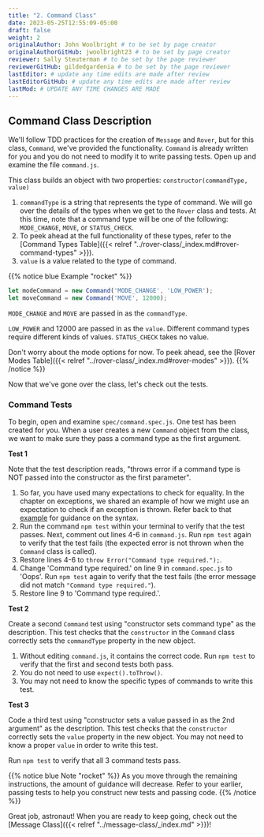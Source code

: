 ```yaml
---
title: "2. Command Class"
date: 2023-05-25T12:55:09-05:00
draft: false
weight: 2
originalAuthor: John Woolbright # to be set by page creator
originalAuthorGitHub: jwoolbright23 # to be set by page creator
reviewer: Sally Steuterman # to be set by the page reviewer
reviewerGitHub: gildedgardenia # to be set by the page reviewer
lastEditor: # update any time edits are made after review
lastEditorGitHub: # update any time edits are made after review
lastMod: # UPDATE ANY TIME CHANGES ARE MADE
---
```


## Command Class Description

We'll follow TDD practices for the creation of `Message` and `Rover`, but for this class, `Command`, we've provided the functionality. `Command` is already written for you and you do not need to modify it to write passing tests. Open up and examine the file `command.js`.

This class builds an object with two properties: `constructor(commandType, value)`
1. `commandType` is a string that represents the type of command. We will go over the details of the types when we get to the `Rover` class and tests. At this time, note that a command type will be one of the following: `MODE_CHANGE`, `MOVE`, or `STATUS_CHECK`.
1. To peek ahead at the full functionality of these types, refer to the [Command Types Table]({{< relref "../rover-class/_index.md#rover-command-types" >}}).
1. `value` is a value related to the type of command.

{{% notice blue Example "rocket" %}}
```javascript
let modeCommand = new Command('MODE_CHANGE', 'LOW_POWER');
let moveCommand = new Command('MOVE', 12000);
```

`MODE_CHANGE` and `MOVE` are passed in as the `commandType`.

`LOW_POWER` and 12000 are passed in as the `value`. Different command types require different kinds of values. `STATUS_CHECK` takes no value.

Don't worry about the mode options for now. To peek ahead, see the [Rover Modes Table]({{< relref "../rover-class/_index.md#rover-modes" >}}).
{{% /notice %}}

Now that we've gone over the class, let's check out the tests.

### Command Tests

To begin, open and examine `spec/command.spec.js`. One test has been created for you. When a user creates a new `Command` object from the class, we want to make sure they pass a command type as the first argument.

**Test 1**

Note that the test description reads, "throws error if a command type is NOT passed into the constructor as the first parameter".
<!-- TODO: Add link below that references back to the exceptions chapter example -->
1. So far, you have used many expectations to check for equality. In the chapter on exceptions, we shared an example of how we might use an expectation to check if an exception is thrown. Refer back to that [example]() for guidance on the syntax.
1. Run the command `npm test` within your terminal to verify that the test passes. Next, comment out lines 4-6 in `command.js`. Run `npm test` again to verify that the test fails (the expected error is not thrown when the `Command` class is called).
1. Restore lines 4-6 to `throw Error("Command type required.");`.
1. Change 'Command type required.' on line 9 in `command.spec.js` to 'Oops'. Run `npm test` again to verify that the test fails (the error message did not match `"Command type required."`).
1. Restore line 9 to 'Command type required.'.

**Test 2**

Create a second `Command` test using "constructor sets command type" as the description. This test checks that the `constructor` in the `Command` class correctly sets the `commandType` property in the new object.

1. Without editing `command.js`, it contains the correct code. Run `npm test` to verify that the first and second tests both pass.
1. You do not need to use `expect().toThrow()`.
1. You may not need to know the specific types of commands to write this test.

**Test 3**

Code a third test using "constructor sets a value passed in as the 2nd argument" as the description. This test checks that the `constructor` correctly sets the `value` property in the new object. You may not need to know a proper `value` in order to write this test.

Run `npm test` to verify that all 3 command tests pass.

{{% notice blue Note "rocket" %}}
As you move through the remaining instructions, the amount of guidance will decrease. Refer to your earlier, passing tests to help you construct new tests and passing code.
{{% /notice %}}

Great job, astronaut! When you are ready to keep going, check out the [Message Class]({{< relref "../message-class/_index.md" >}})!


